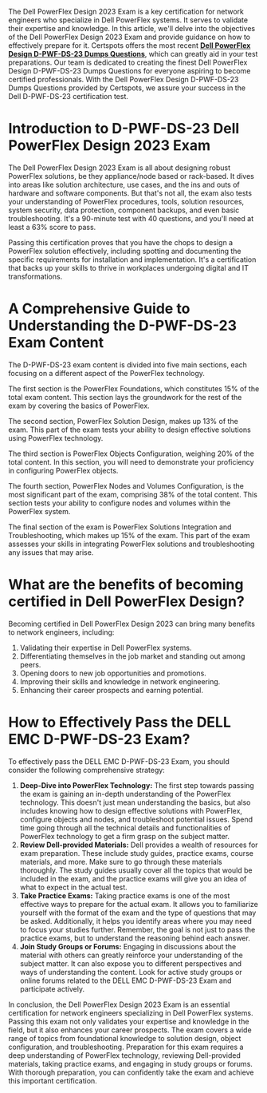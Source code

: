 <p>The Dell PowerFlex Design 2023 Exam is a key certification for network engineers who specialize in Dell PowerFlex systems. It serves to validate their expertise and knowledge. In this article, we&#39;ll delve into the objectives of the Dell PowerFlex Design 2023 Exam and provide guidance on how to effectively prepare for it. Certspots offers the most recent <a href="https://www.certspots.com/exam/d-pwf-ds-23/"><strong>Dell PowerFlex Design D-PWF-DS-23 Dumps Questions</strong></a>, which can greatly aid in your test preparations. Our team is dedicated to creating the finest Dell PowerFlex Design D-PWF-DS-23 Dumps Questions for everyone aspiring to become certified professionals. With the Dell PowerFlex Design D-PWF-DS-23 Dumps Questions provided by Certspots, we assure your success in the Dell D-PWF-DS-23 certification test.</p>

<h1>Introduction to D-PWF-DS-23 Dell PowerFlex Design 2023 Exam</h1>

<p>The Dell PowerFlex Design 2023 Exam is all about designing robust PowerFlex solutions, be they appliance/node based or rack-based. It dives into areas like solution architecture, use cases, and the ins and outs of hardware and software components. But that&#39;s not all, the exam also tests your understanding of PowerFlex procedures, tools, solution resources, system security, data protection, component backups, and even basic troubleshooting. It&#39;s a 90-minute test with 40 questions, and you&#39;ll need at least a 63% score to pass.</p>

<p>Passing this certification proves that you have the chops to design a PowerFlex solution effectively, including spotting and documenting the specific requirements for installation and implementation. It&#39;s a certification that backs up your skills to thrive in workplaces undergoing digital and IT transformations.</p>

<h1>A Comprehensive Guide to Understanding the D-PWF-DS-23 Exam Content</h1>

<p>The D-PWF-DS-23 exam content is divided into five main sections, each focusing on a different aspect of the PowerFlex technology.</p>

<p>The first section is the PowerFlex Foundations, which constitutes 15% of the total exam content. This section lays the groundwork for the rest of the exam by covering the basics of PowerFlex.</p>

<p>The second section, PowerFlex Solution Design, makes up 13% of the exam. This part of the exam tests your ability to design effective solutions using PowerFlex technology.</p>

<p>The third section is PowerFlex Objects Configuration, weighing 20% of the total content. In this section, you will need to demonstrate your proficiency in configuring PowerFlex objects.</p>

<p>The fourth section, PowerFlex Nodes and Volumes Configuration, is the most significant part of the exam, comprising 38% of the total content. This section tests your ability to configure nodes and volumes within the PowerFlex system.</p>

<p>The final section of the exam is PowerFlex Solutions Integration and Troubleshooting, which makes up 15% of the exam. This part of the exam assesses your skills in integrating PowerFlex solutions and troubleshooting any issues that may arise.</p>

<h1>What are the benefits of becoming certified in Dell PowerFlex Design?</h1>

<p>Becoming certified in Dell PowerFlex Design 2023 can bring many benefits to network engineers, including:</p>

<ol>
	<li>Validating their expertise in Dell PowerFlex systems.</li>
	<li>Differentiating themselves in the job market and standing out among peers.</li>
	<li>Opening doors to new job opportunities and promotions.</li>
	<li>Improving their skills and knowledge in network engineering.</li>
	<li>Enhancing their career prospects and earning potential.</li>
</ol>

<h1>How to Effectively Pass the DELL EMC D-PWF-DS-23 Exam?</h1>

<p>To effectively pass the DELL EMC D-PWF-DS-23 Exam, you should consider the following comprehensive strategy:</p>

<ol>
	<li><strong>Deep-Dive into PowerFlex Technology:</strong> The first step towards passing the exam is gaining an in-depth understanding of the PowerFlex technology. This doesn&#39;t just mean understanding the basics, but also includes knowing how to design effective solutions with PowerFlex, configure objects and nodes, and troubleshoot potential issues. Spend time going through all the technical details and functionalities of PowerFlex technology to get a firm grasp on the subject matter.</li>
	<li><strong>Review Dell-provided Materials:</strong> Dell provides a wealth of resources for exam preparation. These include study guides, practice exams, course materials, and more. Make sure to go through these materials thoroughly. The study guides usually cover all the topics that would be included in the exam, and the practice exams will give you an idea of what to expect in the actual test.</li>
	<li><strong>Take Practice Exams:</strong> Taking practice exams is one of the most effective ways to prepare for the actual exam. It allows you to familiarize yourself with the format of the exam and the type of questions that may be asked. Additionally, it helps you identify areas where you may need to focus your studies further. Remember, the goal is not just to pass the practice exams, but to understand the reasoning behind each answer.</li>
	<li><strong>Join Study Groups or Forums:</strong> Engaging in discussions about the material with others can greatly reinforce your understanding of the subject matter. It can also expose you to different perspectives and ways of understanding the content. Look for active study groups or online forums related to the DELL EMC D-PWF-DS-23 Exam and participate actively.</li>
</ol>

<p>In conclusion, the Dell PowerFlex Design 2023 Exam is an essential certification for network engineers specializing in Dell PowerFlex systems. Passing this exam not only validates your expertise and knowledge in the field, but it also enhances your career prospects. The exam covers a wide range of topics from foundational knowledge to solution design, object configuration, and troubleshooting. Preparation for this exam requires a deep understanding of PowerFlex technology, reviewing Dell-provided materials, taking practice exams, and engaging in study groups or forums. With thorough preparation, you can confidently take the exam and achieve this important certification.</p>

<p><!-- notionvc: e28e1606-ce81-4e2e-b052-10d3fac3926a --></p>

